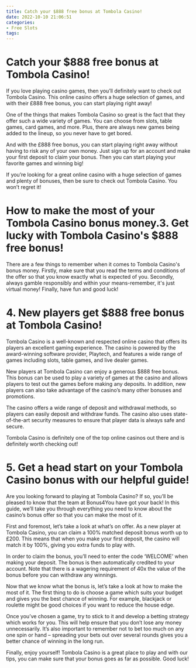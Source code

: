 ```yaml
---
title: Catch your $888 free bonus at Tombola Casino!
date: 2022-10-10 21:06:51
categories:
- Free Slots
tags:
---
```



#  Catch your $888 free bonus at Tombola Casino!

If you love playing casino games, then you’ll definitely want to check out Tombola Casino. This online casino offers a huge selection of games, and with their £888 free bonus, you can start playing right away!

One of the things that makes Tombola Casino so great is the fact that they offer such a wide variety of games. You can choose from slots, table games, card games, and more. Plus, there are always new games being added to the lineup, so you never have to get bored.

And with the £888 free bonus, you can start playing right away without having to risk any of your own money. Just sign up for an account and make your first deposit to claim your bonus. Then you can start playing your favorite games and winning big!

If you’re looking for a great online casino with a huge selection of games and plenty of bonuses, then be sure to check out Tombola Casino. You won’t regret it!

#  How to make the most of your Tombola Casino bonus money.3. Get lucky with Tombola Casino's $888 free bonus!

There are a few things to remember when it comes to Tombola Casino's bonus money. Firstly, make sure that you read the terms and conditions of the offer so that you know exactly what is expected of you. Secondly, always gamble responsibly and within your means-remember, it's just virtual money! Finally, have fun and good luck!

# 4. New players get $888 free bonus at Tombola Casino!

Tombola Casino is a well-known and respected online casino that offers its players an excellent gaming experience. The casino is powered by the award-winning software provider, Playtech, and features a wide range of games including slots, table games, and live dealer games.

New players at Tombola Casino can enjoy a generous $888 free bonus. This bonus can be used to play a variety of games at the casino and allows players to test out the games before making any deposits. In addition, new players can also take advantage of the casino’s many other bonuses and promotions.

The casino offers a wide range of deposit and withdrawal methods, so players can easily deposit and withdraw funds. The casino also uses state-of-the-art security measures to ensure that player data is always safe and secure.

Tombola Casino is definitely one of the top online casinos out there and is definitely worth checking out!

# 5. Get a head start on your Tombola Casino bonus with our helpful guide!

Are you looking forward to playing at Tombola Casino? If so, you’ll be pleased to know that the team at Bonus4You have got your back! In this guide, we’ll take you through everything you need to know about the casino’s bonus offer so that you can make the most of it.

First and foremost, let’s take a look at what’s on offer. As a new player at Tombola Casino, you can claim a 100% matched deposit bonus worth up to £200. This means that when you make your first deposit, the casino will match it by 100%, giving you extra funds to play with.

In order to claim the bonus, you’ll need to enter the code ‘WELCOME’ when making your deposit. The bonus is then automatically credited to your account. Note that there is a wagering requirement of 40x the value of the bonus before you can withdraw any winnings.

Now that we know what the bonus is, let’s take a look at how to make the most of it. The first thing to do is choose a game which suits your budget and gives you the best chance of winning. For example, blackjack or roulette might be good choices if you want to reduce the house edge.

Once you’ve chosen a game, try to stick to it and develop a betting strategy which works for you. This will help ensure that you don’t lose any money unnecessarily. It’s also important to remember not to bet too much on any one spin or hand – spreading your bets out over several rounds gives you a better chance of winning in the long run.

Finally, enjoy yourself! Tombola Casino is a great place to play and with our tips, you can make sure that your bonus goes as far as possible. Good luck!